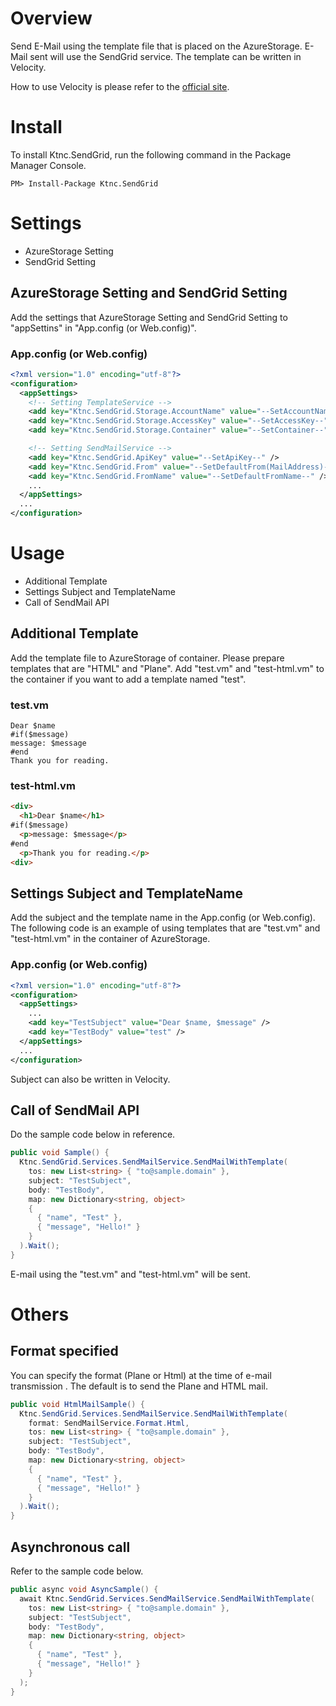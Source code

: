 # Overview
Send E-Mail using the template file that is placed on the AzureStorage. E-Mail sent will use the SendGrid service. The template can be written in Velocity.

How to use Velocity is please refer to the [official site](http://velocity.apache.org/engine/devel/user-guide.html).

# Install
To install Ktnc.SendGrid, run the following command in the Package Manager Console.

```
PM> Install-Package Ktnc.SendGrid
```

# Settings
* AzureStorage Setting
* SendGrid Setting

## AzureStorage Setting and SendGrid Setting
Add the settings that AzureStorage Setting and SendGrid Setting to "appSettins" in "App.config (or Web.config)".

### App.config (or Web.config)
```xml
<?xml version="1.0" encoding="utf-8"?>
<configuration>
  <appSettings>
    <!-- Setting TemplateService -->
    <add key="Ktnc.SendGrid.Storage.AccountName" value="--SetAccountName--" />
    <add key="Ktnc.SendGrid.Storage.AccessKey" value="--SetAccessKey--" />
    <add key="Ktnc.SendGrid.Storage.Container" value="--SetContainer--" />

    <!-- Setting SendMailService -->
    <add key="Ktnc.SendGrid.ApiKey" value="--SetApiKey--" />
    <add key="Ktnc.SendGrid.From" value="--SetDefaultFrom(MailAddress)--" />
    <add key="Ktnc.SendGrid.FromName" value="--SetDefaultFromName--" />
    ...
  </appSettings>
  ...
</configuration>
```

# Usage
* Additional Template
* Settings Subject and TemplateName
* Call of SendMail API

## Additional Template
Add the template file to AzureStorage of container. Please prepare templates that are "HTML" and "Plane".
Add "test.vm" and "test-html.vm" to the container if you want to add a template named "test".

### test.vm
```
Dear $name
#if($message)
message: $message
#end
Thank you for reading.
```

### test-html.vm
```html
<div>
  <h1>Dear $name</h1>
#if($message)
  <p>message: $message</p>
#end
  <p>Thank you for reading.</p>
<div>
```

## Settings Subject and TemplateName
Add the subject and the template name in the App.config (or Web.config).
The following code is an example of using templates that are "test.vm" and "test-html.vm" in the container of AzureStorage.

### App.config (or Web.config)
```xml
<?xml version="1.0" encoding="utf-8"?>
<configuration>
  <appSettings>
    ...
    <add key="TestSubject" value="Dear $name, $message" />
    <add key="TestBody" value="test" />
  </appSettings>
  ...
</configuration>
```

Subject can also be written in Velocity.

## Call of SendMail API
Do the sample code below in reference.

```csharp
public void Sample() {
  Ktnc.SendGrid.Services.SendMailService.SendMailWithTemplate(
    tos: new List<string> { "to@sample.domain" },
    subject: "TestSubject",
    body: "TestBody",
    map: new Dictionary<string, object>
    {
      { "name", "Test" },
      { "message", "Hello!" }
    }
  ).Wait();
}
```

E-mail using the "test.vm" and "test-html.vm" will be sent.

# Others

## Format specified
You can specify the format (Plane or Html) at the time of e-mail transmission . The default is to send the Plane and HTML mail.

```csharp
public void HtmlMailSample() {
  Ktnc.SendGrid.Services.SendMailService.SendMailWithTemplate(
    format: SendMailService.Format.Html,
    tos: new List<string> { "to@sample.domain" },
    subject: "TestSubject",
    body: "TestBody",
    map: new Dictionary<string, object>
    {
      { "name", "Test" },
      { "message", "Hello!" }
    }
  ).Wait();
}
```

## Asynchronous call
Refer to the sample code below.

```csharp
public async void AsyncSample() {
  await Ktnc.SendGrid.Services.SendMailService.SendMailWithTemplate(
    tos: new List<string> { "to@sample.domain" },
    subject: "TestSubject",
    body: "TestBody",
    map: new Dictionary<string, object>
    {
      { "name", "Test" },
      { "message", "Hello!" }
    }
  );
}
```
